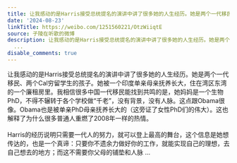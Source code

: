 ```yaml
---
title: 让我感动的是Harris接受总统提名的演讲中讲了很多她的人生经历。她是两个一代移民、两个Cal穷留学生的孩子。她被一个印度单亲母亲抚养长大，住在湾区东湾的一个...
date: '2024-08-23'
linkTitle: https://weibo.com/1251560221/OtzWiiqtE
source: 子陵在听歌的微博
description: 让我感动的是Harris接受总统提名的演讲中讲了很多她的人生经历。她是两个一代移民、两个Cal穷留学生的孩子。她被一个印度单亲母亲抚养长大，住在湾区东湾的一个廉租房里。我相信很多中国一代移民能找到共鸣的是，她妈妈是一个生物PhD，不得不辗转于各个学校做“千老”，没有背景，没有人脉。这点跟Obama很像。Obama也是被单亲PhD母亲抚养长大的（这旁证了女性PhD们的伟大）。这也解释了为什么很多普通人重燃了2008年一样的热情。<br><br>Harris的经历说明只需要一代人的努力，就可以登上最高的舞台，这个信息是她想传达的，也是一个真谛：只要你不遗余力做好你的工作，就能实现自己的理想，去自己想去的地方；而这不需要你父母的铺垫和人脉
  ...
disable_comments: true
---
```

让我感动的是Harris接受总统提名的演讲中讲了很多她的人生经历。她是两个一代移民、两个Cal穷留学生的孩子。她被一个印度单亲母亲抚养长大，住在湾区东湾的一个廉租房里。我相信很多中国一代移民能找到共鸣的是，她妈妈是一个生物PhD，不得不辗转于各个学校做“千老”，没有背景，没有人脉。这点跟Obama很像。Obama也是被单亲PhD母亲抚养长大的（这旁证了女性PhD们的伟大）。这也解释了为什么很多普通人重燃了2008年一样的热情。<br><br>Harris的经历说明只需要一代人的努力，就可以登上最高的舞台，这个信息是她想传达的，也是一个真谛：只要你不遗余力做好你的工作，就能实现自己的理想，去自己想去的地方；而这不需要你父母的铺垫和人脉 ...